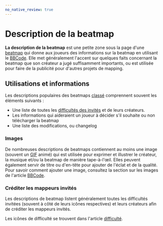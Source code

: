 ```yaml
---
no_native_review: true
---
```


# Description de la beatmap

**La description de la beatmap** est une petite zone sous la page d'une [beatmap](/wiki/Beatmap) qui donne aux joueurs des informations sur la beatmap en utilisant le [BBCode](/wiki/BBCode). Elle met généralement l'accent sur quelques faits concernant la beatmap que son créateur a jugé suffisamment importants, ou est utilisée pour faire de la publicité pour d'autres projets de mapping.

## Utilisations et informations

Les descriptions populaires des beatmaps [classé](/wiki/Beatmap/Category#ranked) comprennent souvent les éléments suivants :

- Une liste de toutes les [difficultés des invités](/wiki/Beatmap/Guest_difficulty) et de leurs créateurs.
- Les informations qui aideraient un joueur à décider s'il souhaite ou non télécharger la beatmap
- Une liste des modifications, ou changelog

### Images

De nombreuses descriptions de beatmaps contiennent au moins une image (souvent un [GIF](https://fr.wikipedia.org/wiki/Graphics_Interchange_Format) animé) qui est utilisée pour exprimer et illustrer le créateur, la musique et/ou la beatmap de manière tape-à-l'œil. Elles peuvent également servir de titre ou d'en-tête pour ajouter de l'éclat et de la qualité. Pour savoir comment ajouter une image, consultez la section sur les images de l'article [BBCode](/wiki/BBCode#images).

### Créditer les mappeurs invités

Les descriptions de beatmap listent généralement toutes les difficultés invitées (souvent à côté de leurs icônes respectives) et leurs créateurs afin de créditer les mappeurs invités.

Les icônes de difficulté se trouvent dans l'article [difficulté](/wiki/Beatmap/Difficulty).
